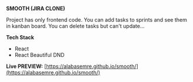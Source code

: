 **SMOOTH (JIRA CLONE)**

Project has only frontend code.
You can add tasks to sprints and see them in kanban board.
You can delete tasks but can't update...

**Tech Stack**

-   React
-   React Beautiful DND

**Live PREVIEW:**
[https://alabasemre.github.io/smooth/](https://alabasemre.github.io/smooth/)
